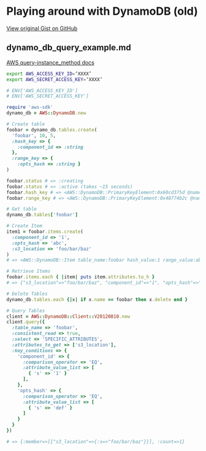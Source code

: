 # Playing around with DynamoDB (old)

[View original Gist on GitHub](https://gist.github.com/Integralist/8999441)

## dynamo_db_query_example.md

[AWS query-instance_method docs](http://docs.aws.amazon.com/AWSRubySDK/latest/AWS/DynamoDB/Client/V20120810.html#query-instance_method)

```sh
export AWS_ACCESS_KEY_ID=‘XXXX’
export AWS_SECRET_ACCESS_KEY=‘XXXX’
```

```rb
# ENV['AWS_ACCESS_KEY_ID']
# ENV['AWS_SECRET_ACCESS_KEY']

require 'aws-sdk'
dynamo_db = AWS::DynamoDB.new

# Create table
foobar = dynamo_db.tables.create(
  'foobar', 10, 5, 
  :hash_key => { 
    :component_id => :string 
  }, 
  :range_key => { 
    :opts_hash => :string }
)

foobar.status # => :creating
foobar.status # => :active (takes ~15 seconds)
foobar.hash_key # => <AWS::DynamoDB::PrimaryKeyElement:0x60cd375d @name="component_id", @type=:string>
foobar.range_key # => <AWS::DynamoDB::PrimaryKeyElement:0x48774b2c @name="opts_hash", @type=:string>

# Get table
dynamo_db.tables['foobar']

# Create Item
item1 = foobar.items.create(
  :component_id => '1', 
  :opts_hash => 'abc',
  :s3_location => 'foo/bar/baz'
) 
# => <AWS::DynamoDB::Item table_name:foobar hash_value:1 range_value:abc>

# Retrieve Items
foobar.items.each { |item| puts item.attributes.to_h }
# => {"s3_location"=>"foo/bar/baz", "component_id"=>"1", "opts_hash"=>"def"}

# Delete Tables
dynamo_db.tables.each {|x| if x.name == foobar then x.delete end }

# Query Tables
client = AWS::DynamoDB::Client::V20120810.new
client.query({ 
  :table_name => 'foobar', 
  :consistent_read => true,
  :select => 'SPECIFIC_ATTRIBUTES',
  :attributes_to_get => ['s3_location'],
  :key_conditions => { 
    'component_id' => { 
      :comparison_operator => 'EQ', 
      :attribute_value_list => [
        { 's' => '1' }
      ],
    },
    'opts_hash' => { 
      :comparison_operator => 'EQ', 
      :attribute_value_list => [
        { 's' => 'def' }
      ]
    } 
  } 
})

# => {:member=>[{"s3_location"=>{:s=>"foo/bar/baz"}}], :count=>1}
```


